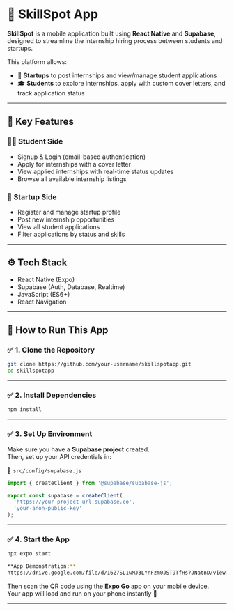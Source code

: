 # 🎯 SkillSpot App

**SkillSpot** is a mobile application built using **React Native** and **Supabase**, designed to streamline the internship hiring process between students and startups.

This platform allows:

- 💼 **Startups** to post internships and view/manage student applications  
- 🎓 **Students** to explore internships, apply with custom cover letters, and track application status

---

## 🧩 Key Features

### 👨‍🎓 Student Side
- Signup & Login (email-based authentication)
- Apply for internships with a cover letter
- View applied internships with real-time status updates
- Browse all available internship listings

### 🚀 Startup Side
- Register and manage startup profile
- Post new internship opportunities
- View all student applications
- Filter applications by status and skills

---

## ⚙️ Tech Stack

- React Native (Expo)
- Supabase (Auth, Database, Realtime)
- JavaScript (ES6+)
- React Navigation

---

## 🏁 How to Run This App

### ✅ **1. Clone the Repository**

```bash
git clone https://github.com/your-username/skillspotapp.git
cd skillspotapp
```

---

### ✅ **2. Install Dependencies**

```bash
npm install
```

---

### ✅ **3. Set Up Environment**

Make sure you have a **Supabase project** created.  
Then, set up your API credentials in:

📁 `src/config/supabase.js`

```js
import { createClient } from '@supabase/supabase-js';

export const supabase = createClient(
  'https://your-project-url.supabase.co',
  'your-anon-public-key'
);
```

---

### ✅ **4. Start the App**

```bash
npx expo start

**App Demonstration:**
https://drive.google.com/file/d/16Z7SL1wMJ3LYnFzm0JST9TfHs7JNatnD/view?usp=sharing
```

Then scan the QR code using the **Expo Go** app on your mobile device.  
Your app will load and run on your phone instantly 🚀

---

